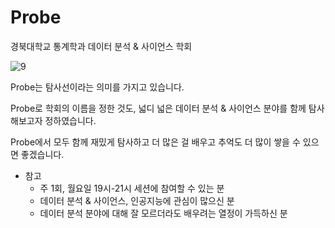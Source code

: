 # Probe
경북대학교 통계학과 데이터 분석 & 사이언스 학회

![9](https://github.com/KNU-Probe/2024_Probe_Spring/assets/154722795/72599890-6f46-4263-aa46-979524134dea)
                                                           
Probe는 탐사선이라는 의미를 가지고 있습니다.

Probe로 학회의 이름을 정한 것도, 넓디 넓은 데이터 분석 & 사이언스 분야를 함께 탐사해보고자 정하였습니다.

Probe에서 모두 함께 재밌게 탐사하고 더 많은 걸 배우고 추억도 더 많이 쌓을 수 있으면 좋겠습니다.








* 참고
  - 주 1회, 월요일 19시-21시 세션에 참여할 수 있는 분
  - 데이터 분석 & 사이언스, 인공지능에 관심이 많으신 분
  - 데이터 분석 분야에 대해 잘 모르더라도 배우려는 열정이 가득하신 분
  
